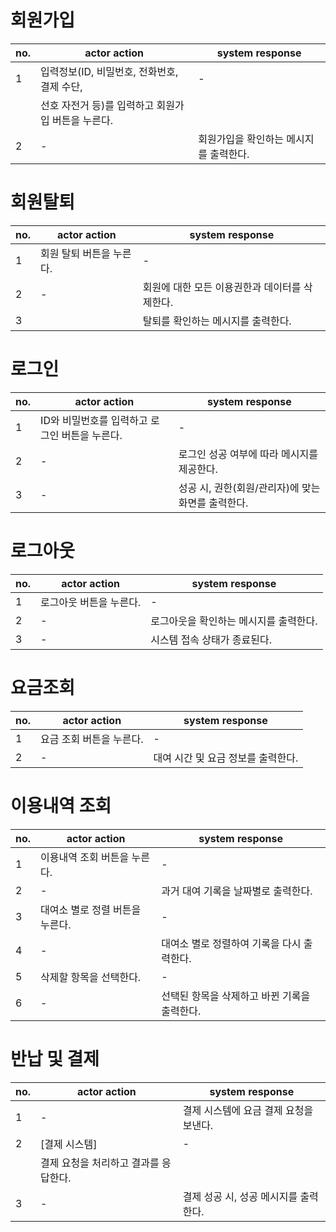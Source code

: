 ﻿# 회원가입
| no.| actor action                                       | system response                          |
|----|----------------------------------------------------|------------------------------------------|
| 1  | 입력정보(ID, 비밀번호, 전화번호, 결제 수단,        | -                                        |
|    | 선호 자전거 등)를 입력하고 회원가입 버튼을 누른다. |                                          |
| 2  | -                                                  | 회원가입을 확인하는 메시지를 출력한다.   |

# 회원탈퇴
| no.| actor action                             | system response                                |
|----|------------------------------------------|------------------------------------------------|
| 1  | 회원 탈퇴 버튼을 누른다.                 | -                                              |
| 2  | -                                        | 회원에 대한 모든 이용권한과 데이터를 삭제한다. |
| 3  |                                          | 탈퇴를 확인하는 메시지를 출력한다.             |

# 로그인
| no.| actor action                                   | system response                                    |
|----|------------------------------------------------|----------------------------------------------------|
| 1  | ID와 비밀번호를 입력하고 로그인 버튼을 누른다. | -                                                  |
| 2  | -                                              | 로그인 성공 여부에 따라 메시지를 제공한다.         |
| 3  | -                                              | 성공 시, 권한(회원/관리자)에 맞는 화면를 출력한다. |

# 로그아웃
| no.| actor action                             | system response                          |
|----|------------------------------------------|------------------------------------------|
| 1  | 로그아웃 버튼을 누른다.                  | -                                        |
| 2  | -                                        | 로그아웃을 확인하는 메시지를 출력한다.   |
| 3  | -                                        | 시스템 접속 상태가 종료된다.             |

# 요금조회
| no.| actor action                             | system response                          |
|----|------------------------------------------|------------------------------------------|
| 1  | 요금 조회 버튼을 누른다.                 | -                                        |
| 2  | -                                        | 대여 시간 및 요금 정보를 출력한다.       |

# 이용내역 조회
| no.| actor action                             | system response                              |
|----|------------------------------------------|----------------------------------------------|
| 1  | 이용내역 조회 버튼을 누른다.             | -                                            |
| 2  | -                                        | 과거 대여 기록을 날짜별로 출력한다.          |
| 3  | 대여소 별로 정렬 버튼을 누른다.          | -                                            |
| 4  | -                                        | 대여소 별로 정렬하여 기록을 다시 출력한다.   |
| 5  | 삭제할 항목을 선택한다.                  | -                                            |
| 6  | -                                        | 선택된 항목을 삭제하고 바뀐 기록을 출력한다. |

# 반납 및 결제
| no.| actor action                             | system response                          |
|----|------------------------------------------|------------------------------------------|
| 1  | -                                        | 결제 시스템에 요금 결제 요청을 보낸다.   |
| 2  | [결제 시스템]                            | -                                        |
|    | 결제 요청을 처리하고 결과를 응답한다.    |                                          |
| 3  | -                                        | 결제 성공 시, 성공 메시지를 출력한다.    |